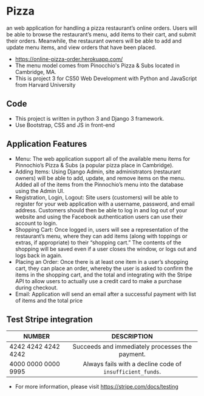 # Pizza
an web application for handling a pizza restaurant’s online orders. Users will be able to browse the restaurant’s menu, add items to their cart, and submit their orders. Meanwhile, the restaurant owners will be able to add and update menu items, and view orders that have been placed.

- https://online-pizza-order.herokuapp.com/
- The menu model comes from Pinocchio's Pizza & Subs located in Cambridge, MA.
- This is project 3 for CS50 Web Development with Python and JavaScript from Harvard University

## Code
- This project is written in python 3 and Django 3 framework.
- Use Bootstrap, CSS and JS in front-end

## Application Features
- Menu: The web application support all of the available menu items for Pinnochio’s Pizza & Subs (a popular pizza place in Cambridge).
- Adding Items: Using Django Admin, site administrators (restaurant owners) will be able to add, update, and remove items on the menu. Added all of the items from the Pinnochio’s menu into the database using the Admin UI.
- Registration, Login, Logout: Site users (customers) will be able to register for your web application with a username, password, and email address. Customers should then be able to log in and log out of your website and using the Facebook authentication users can use their account to login.
- Shopping Cart: Once logged in, users will see a representation of the restaurant’s menu, where they can add items (along with toppings or extras, if appropriate) to their “shopping cart.” The contents of the shopping will be saved even if a user closes the window, or logs out and logs back in again.
- Placing an Order: Once there is at least one item in a user’s shopping cart, they can place an order, whereby the user is asked to confirm the items in the shopping cart, and the total and integrating with the Stripe API to allow users to actually use a credit card to make a purchase during checkout.
- Email: Application will send an email after a successful payment with list of items and the total price

## Test Stripe integration

| NUMBER                | DESCRIPTION                                               |
| --------------------- |:---------------------------------------------------------:|
| 4242 4242 4242 4242   | Succeeds and immediately processes the payment.           |
| 4000 0000 0000 9995   | Always fails with a decline code of `insufficient_funds`. |

- For more information, please visit  https://stripe.com/docs/testing
